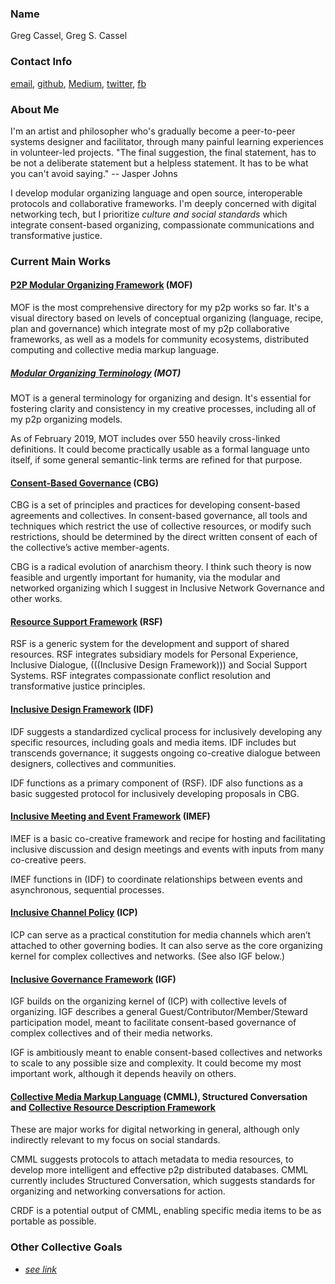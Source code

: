 ### Name
	
Greg Cassel, Greg S. Cassel
	
### Contact Info
	
[email](mailto:greg.cass1@gmail.com), [github](https://github.com/gcassel), [Medium](https://medium.com/@gregcassel_21265), [twitter](https://twitter.com/gregsc1), [fb](https://www.facebook.com/gscassel)

### About Me
	
I'm an artist and philosopher who's gradually become a peer-to-peer systems designer and facilitator, through many painful learning experiences in volunteer-led projects.  "The final suggestion, the final statement, has to be not a deliberate statement but a helpless statement. It has to be what you can't avoid saying."  -- Jasper Johns
	
I develop modular organizing language and open source, interoperable protocols and collaborative frameworks.  I'm deeply concerned with digital networking tech, but I prioritize *culture and social standards* which integrate consent-based organizing, compassionate communications and transformative justice.
	
### Current Main Works
		
#### [P2P Modular Organizing Framework](https://docs.google.com/drawings/d/1KZpc4_98IrJ0cjcFpkL5TcBug63fsTrT6i5eL2j5z80/edit?usp=sharing)  (MOF)
	
MOF is the most comprehensive directory for my p2p works so far.  It's a visual directory based on levels of conceptual organizing (language, recipe, plan and governance) which integrate most of my p2p collaborative frameworks, as well as a models for community ecosystems, distributed computing and collective media markup language.

##### [Modular Organizing Terminology](https://github.com/gcassel/Modular-Organizing-Terminology) (MOT)
	
MOT is a general terminology for organizing and design.  It's essential for fostering clarity and consistency in my creative processes, including all of my p2p organizing models.
		
As of February 2019, MOT includes over 550 heavily cross-linked definitions. It could become practically usable as a formal language unto itself, if some general semantic-link terms are refined for that purpose.	

#### [Consent-Based Governance](https://docs.google.com/document/d/1c_xWEIay-2jyJ3Rqb6OgTxoZBJfjNW4d6w6ukXyeJk4/edit?usp=sharing) (CBG)
		
CBG is a set of principles and practices for developing consent-based agreements and collectives.  In consent-based governance, all tools and techniques which restrict the use of collective resources, or modify such restrictions, should be determined by the direct written consent of each of the collective’s active member-agents.
		
CBG is a radical evolution of anarchism theory.   I think such theory is now feasible and urgently important for humanity, via the modular and networked organizing which I suggest in Inclusive Network Governance and other works.
		
#### [Resource Support Framework](https://docs.google.com/drawings/d/1frX5ay_adnhdmaSbqCr-Z63_f1o7xyZN4e8IdI2hcts/edit?usp=sharing) (RSF)

RSF is a generic system for the development and support of shared resources.  RSF integrates subsidiary models for Personal Experience, Inclusive Dialogue, (((Inclusive Design Framework))) and Social Support Systems.  RSF integrates compassionate conflict resolution and transformative justice principles.

#### [Inclusive Design Framework](https://docs.google.com/document/d/1E5V8LggadbbAaJw9tK_OT22VyciO4OE9ml1fiXYyfmk/edit?usp=sharing)  (IDF)
	
IDF suggests a standardized cyclical process for inclusively developing any specific resources, including goals and media items.  IDF includes but transcends governance; it suggests ongoing co-creative dialogue between designers, collectives and communities.
		
IDF functions as a primary component of (RSF).   IDF also functions as a basic suggested protocol for inclusively developing proposals in CBG.
		
#### [Inclusive Meeting and Event Framework](https://docs.google.com/document/d/1bsobPV43r4rZ1GBkxmtwl1j7Zdn6qQhJZD0ta85Kw2I/edit?usp=sharing) (IMEF)
	
IMEF is a basic co-creative framework and recipe for hosting and facilitating inclusive discussion and design meetings and events with inputs from many co-creative peers.  
		
IMEF functions in (IDF) to coordinate relationships between events and asynchronous, sequential processes.
	
#### [Inclusive Channel Policy](https://docs.google.com/document/d/1w9OkvXv7A89bySQT9e8iFWWp1TIkhUCUpTI6PwRpX20/edit?usp=sharing) (ICP)
		
ICP can serve as a practical constitution for media channels which aren’t attached to  other governing bodies.  It can also serve as the core organizing kernel for complex collectives and networks. (See also IGF below.)
	
#### [Inclusive Governance Framework](https://docs.google.com/document/d/1cU0557pbNOAI2eco2Ura3HXdxC2v-SJBWMHYaGMHMtA/edit?usp=sharing) (IGF)

IGF builds on the organizing kernel of (ICP) with collective levels of organizing.  IGF describes a general Guest/Contributor/Member/Steward participation model, meant to facilitate consent-based governance of complex collectives and of their media networks.

IGF is ambitiously meant to enable consent-based collectives and networks to scale to any possible size and complexity.  It could become my most important work, although it depends heavily on others.
		
#### [Collective Media Markup Language](https://docs.google.com/document/d/1H55a5TncjaXhyBi9Bf-Uwslce5_FRhOY3BUk5t1rbRg/edit?usp=sharing) (CMML), Structured Conversation and [Collective Resource Description Framework](https://github.com/gcassel/Models/blob/master/collective-resource-description-framework.md)
	
These are major works for digital networking in general, although only indirectly relevant to my focus on social standards.
		
CMML suggests protocols to attach metadata to media resources, to develop more intelligent and effective p2p distributed databases. CMML currently includes Structured Conversation, which suggests standards for organizing and networking conversations for action. 
		
CRDF is a potential output of CMML, enabling specific media items to be as portable as possible.
					
### Other Collective Goals
* *[see link](https://github.com/gcassel/Essays/blob/master/collective-goals.md)*







